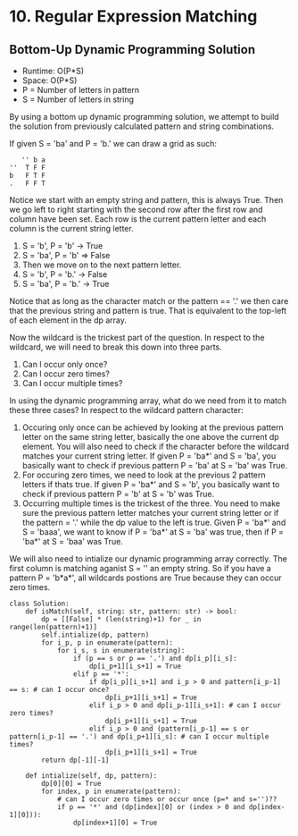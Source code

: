# 10. Regular Expression Matching

## Bottom-Up Dynamic Programming Solution
- Runtime: O(P*S)
- Space: O(P*S)
- P = Number of letters in pattern
- S = Number of letters in string

By using a bottom up dynamic programming solution, we attempt to build the solution from previously calculated pattern and string combinations.

If given S = 'ba' and P = 'b.' we can draw a grid as such:
```
   '' b a
''  T F F
b   F T F
.   F F T
```
Notice we start with an empty string and pattern, this is always True. Then we go left to right starting with the second row after the first row and column have been set.
Each row is the current pattern letter and each column is the current string letter.

1. S = 'b', P = 'b' -> True
2. S = 'ba', P = 'b' => False
3. Then we move on to the next pattern letter.
4. S = 'b', P = 'b.' -> False
5. S = 'ba', P = 'b.' -> True

Notice that as long as the character match or the pattern == '.' we then care that the previous string and pattern is true.
That is equivalent to the top-left of each element in the dp array.

Now the wildcard is the trickest part of the question.
In respect to the wildcard, we will need to break this down into three parts.
1. Can I occur only once?
2. Can I occur zero times?
3. Can I occur multiple times?

In using the dynamic programming array, what do we need from it to match these three cases?
In respect to the wildcard pattern character:
1. Occuring only once can be achieved by looking at the previous pattern letter on the same string letter, basically the one above the current dp element. You will also need to check if the character before the wildcard matches your current string letter. If given P = 'ba*' and S = 'ba', you basically want to check if previous pattern P = 'ba' at S = 'ba' was True.
2. For occuring zero times, we need to look at the previous 2 pattern letters if thats true. If given P = 'ba*' and S = 'b', you basically want to check if previous pattern P = 'b' at S = 'b' was True. 
3. Occurring multiple times is the trickest of the three. You need to make sure the previous pattern letter matches your current string letter or if the pattern = '.' while the dp value to the left is true. Given P = 'ba*' and S = 'baaa', we want to know if P = 'ba*' at S = 'ba' was true, then if P = 'ba*' at S = 'baa' was True.

We will also need to intialize our dynamic programming array correctly.
The first column is matching aganist S = '' an empty string.
So if you have a pattern P = 'b\*a\*', all wildcards postions are True because they can occur zero times.

```
class Solution:
    def isMatch(self, string: str, pattern: str) -> bool:
        dp = [[False] * (len(string)+1) for _ in range(len(pattern)+1)]
        self.intialize(dp, pattern)
        for i_p, p in enumerate(pattern):
            for i_s, s in enumerate(string):
                if (p == s or p == '.') and dp[i_p][i_s]:
                    dp[i_p+1][i_s+1] = True
                elif p == '*':
                    if dp[i_p][i_s+1] and i_p > 0 and pattern[i_p-1] == s: # can I occur once?
                        dp[i_p+1][i_s+1] = True
                    elif i_p > 0 and dp[i_p-1][i_s+1]: # can I occur zero times?
                        dp[i_p+1][i_s+1] = True
                    elif i_p > 0 and (pattern[i_p-1] == s or pattern[i_p-1] == '.') and dp[i_p+1][i_s]: # can I occur multiple times?
                        dp[i_p+1][i_s+1] = True
        return dp[-1][-1]
    
    def intialize(self, dp, pattern):
        dp[0][0] = True
        for index, p in enumerate(pattern):
            # can I occur zero times or occur once (p=* and s='')??
            if p == '*' and (dp[index][0] or (index > 0 and dp[index-1][0])):
                dp[index+1][0] = True
```
